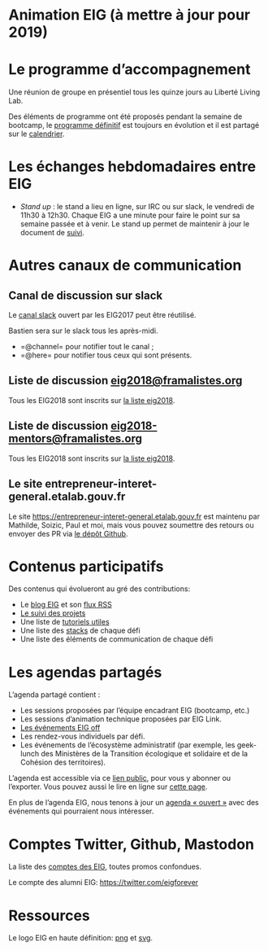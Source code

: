 Animation EIG (à mettre à jour pour 2019)
===

# Le programme d’accompagnement

Une réunion de groupe en présentiel tous les quinze jours au Liberté Living Lab.

Des éléments de programme ont été proposés pendant la semaine de bootcamp, le [programme définitif](./accompagnement.org) est toujours en évolution et il est partagé sur le [calendrier](https://cloud.eig-forever.org/index.php/apps/calendar/p/5S4DP594PDIVTARU/EIG2018).

# Les échanges hebdomadaires entre EIG

- *Stand up* : le stand a lieu en ligne, sur IRC ou sur slack, le vendredi de 11h30 à 12h30.  Chaque EIG a une minute pour faire le point sur sa semaine passée et à venir.  Le stand up permet de maintenir à jour le document de [suivi](./suivi.org).

# Autres canaux de communication

## Canal de discussion sur slack

Le [canal slack](https://eig-hq.slack.com) ouvert par les EIG2017 peut être réutilisé.

Bastien sera sur le slack tous les après-midi.

- =@channel= pour notifier tout le canal ;
- =@here= pour notifier tous ceux qui sont présents.

## Liste de discussion eig2018@framalistes.org

Tous les EIG2018 sont inscrits sur [la liste eig2018](https://framalistes.org/sympa/review/eig2018).

## Liste de discussion eig2018-mentors@framalistes.org

Tous les EIG2018 sont inscrits sur [la liste eig2018](https://framalistes.org/sympa/review/eig2018).

## Le site entrepreneur-interet-general.etalab.gouv.fr

Le site https://entrepreneur-interet-general.etalab.gouv.fr est maintenu par Mathilde, Soizic, Paul et moi, mais vous pouvez soumettre des retours ou envoyer des PR via [le dépôt Github](https://github.com/entrepreneur-interet-general/blog-eig2).

# Contenus participatifs

Des contenus qui évolueront au gré des contributions:

- Le [blog EIG](https://entrepreneur-interet-general.etalab.gouv.fr/blog.html) et son [flux RSS](view-source:https://entrepreneur-interet-general.etalab.gouv.fr/feed.xml)
- [Le suivi des projets](./suivi.org)
- Une liste de [tutoriels utiles](https://github.com/entrepreneur-interet-general/tutos-2018)
- Une liste des [stacks](./stack.org) de chaque défi
- Une liste des éléments de communication de chaque défi

# Les agendas partagés

L’agenda partagé contient :

- Les sessions proposées par l’équipe encadrant EIG (bootcamp, etc.)
- Les sessions d’animation technique proposées par EIG Link.
- [Les événements EIG off](./eig-off.org)
- Les rendez-vous individuels par défi.
- Les événements de l’écosystème administratif (par exemple, les geek-lunch des Ministères de la Transition écologique et solidaire et de la Cohésion des territoires).

L’agenda est accessible via ce [lien public](https://cloud.eig-forever.org/index.php/apps/calendar/p/5S4DP594PDIVTARU/EIG2018), pour vous y abonner ou l’exporter.  Vous pouvez aussi le lire en ligne sur [cette page](https://entrepreneur-interet-general.github.io/agenda-eig2018/).

En plus de l’agenda EIG, nous tenons à jour un [agenda « ouvert »](https://cloud.eig-forever.org/index.php/apps/calendar/p/C1YPGSGZ1JZPVDDU/EIG2018-Open) avec des événements qui pourraient nous intéresser.

# Comptes Twitter, Github, Mastodon

La liste des [comptes des EIG](./contacts.org), toutes promos confondues.

Le compte des alumni EIG: https://twitter.com/eigforever

# Ressources

Le logo EIG en haute définition: [png](https://user-images.githubusercontent.com/5756228/37242060-35c025b4-2463-11e8-9c8c-89208b4c0d31.png) et [svg](https://github.com/entrepreneur-interet-general/blog-eig2/blob/master/img/eig.svg).
